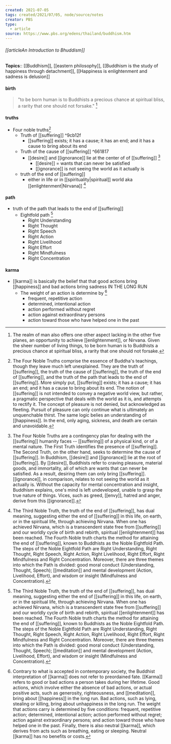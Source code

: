 ```yaml
---
created: 2021-07-05
tags: created/2021/07/05, node/source/notes
creator: PBS
type:
  - article
source: https://www.pbs.org/edens/thailand/buddhism.htm
---
```


###### [[articleAn Introduction to Bhuddism]]

**Topics**::  [[Buddhism]], [[eastern philosophy]], [[Buddhism is the study of happiness through detachment]], [[Happiness is enlightenment and sadness is delusion]]
#### birth
> "to be born human is to Buddhists a precious chance at spiritual bliss, a rarity that one should not forsake." [^5]
#### truths
- Four noble truths[^1]
	- Truth of [[suffering]] ^9cb12f
		- [[suffering]] exists; it has a cause; it has an end; and it has a cause to bring about its end
	- Truth of the cause of [[suffering]] ^661817
		- [[desire]] and [[ignorance]] lie at the center of of [[suffering]] [^2]
			- [[desire]] = wants that can never be satisfied
			- [[ignorance]] is not seeing the world as it actually is
	- truth of the end of [[suffering]]
		- either in life or in [[spirituality|spiritual]] world aka [[enlightenment|Nirvana]] [^3]
		
[^1]: The Four Noble Truths comprise the essence of Buddha's teachings, though they leave much left unexplained. They are the truth of [[suffering]], the truth of the cause of [[suffering]], the truth of the end of [[suffering]], and the truth of the path that leads to the end of [[suffering]]. More simply put, [[suffering]] exists; it has a cause; it has an end; and it has a cause to bring about its end. The notion of [[suffering]] is not intended to convey a negative world view, but rather, a pragmatic perspective that deals with the world as it is, and attempts to rectify it. The concept of pleasure is not denied, but acknowledged as fleeting. Pursuit of pleasure can only continue what is ultimately an unquenchable thirst. The same logic belies an understanding of [[happiness]]. In the end, only aging, sickness, and death are certain and unavoidable. 
   
[^2]:   The Four Noble Truths are a contingency plan for dealing with the [[suffering]] humanity faces -- [[suffering]] of a physical kind, or of a mental nature. The First Truth identifies the presence of [[suffering]]. The Second Truth, on the other hand, seeks to determine the cause of [[suffering]]. In Buddhism, [[desire]] and [[ignorance]] lie at the root of [[suffering]]. By [[desire]], Buddhists refer to craving pleasure, material goods, and immortality, all of which are wants that can never be satisfied. As a result, desiring them can only bring [[suffering]]. [[ignorance]], in comparison, relates to not seeing the world as it actually is. Without the capacity for mental concentration and insight, Buddhism explains, one's mind is left undeveloped, unable to grasp the true nature of things. Vices, such as greed, [[envy]], hatred and anger, derive from this [[ignorance]]. 
#### path
- truth of the path that leads to the end of [[suffering]]
	- Eightfold path [^3]
		- Right Understanding
		- Right Thought
		- Right Speech
		- Right Action
		- Right Livelihood
		- Right Effort
		- Right Mindfulness 
		- Right Concentration
		
[^3]:   The Third Noble Truth, the truth of the end of [[suffering]], has dual meaning, suggesting either the end of [[suffering]] in this life, on earth, or in the spiritual life, through achieving Nirvana. When one has achieved Nirvana, which is a transcendent state free from [[suffering]] and our worldly cycle of birth and rebirth, spiritual [[enlightenment]] has been reached. The Fourth Noble truth charts the method for attaining the end of [[suffering]], known to Buddhists as the Noble Eightfold Path. The steps of the Noble Eightfold Path are Right Understanding, Right Thought, Right Speech, Right Action, Right Livelihood, Right Effort, Right Mindfulness and Right Concentration. Moreover, there are three themes into which the Path is divided: good moral conduct (Understanding, Thought, Speech); [[meditation]] and mental development (Action, Livelihood, Effort), and wisdom or insight (Mindfulness and Concentration).

#### karma
- [[karma]] is basically the belief that that good actions bring [[happiness]] and bad actions bring sadness IN THE LONG RUN
	- The weight of an action is determine by [^4]
		-  frequent, repetitive action
		-  determined, intentional action
		-  action performed without regret
		-  action against extraordinary persons
		-  action toward those who have helped one in the past

[^4]:  Contrary to what is accepted in contemporary society, the Buddhist interpretation of [[karma]] does not refer to preordained fate. [[Karma]] refers to good or bad actions a person takes during her lifetime. Good actions, which involve either the absence of bad actions, or actual positive acts, such as generosity, righteousness, and [[meditation]], bring about [[happiness]] in the long run. Bad actions, such as lying, stealing or killing, bring about unhappiness in the long run. The weight that actions carry is determined by five conditions: frequent, repetitive action; determined, intentional action; action performed without regret; action against extraordinary persons; and action toward those who have helped one in the past. Finally, there is also neutral [[karma]], which derives from acts such as breathing, eating or sleeping. Neutral [[karma]] has no benefits or costs.

[^5]:   The realm of man also offers one other aspect lacking in the other five planes, an opportunity to achieve [[enlightenment]], or Nirvana. Given the sheer number of living things, to be born human is to Buddhists a precious chance at spiritual bliss, a rarity that one should not forsake.


